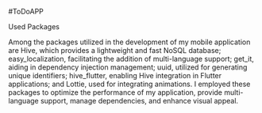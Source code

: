 #ToDoAPP

Used Packages

Among the packages utilized in the development of my mobile application are Hive, which provides a lightweight and fast NoSQL database; easy_localization, facilitating the addition of multi-language support; get_it, aiding in dependency injection management; uuid, utilized for generating unique identifiers; hive_flutter, enabling Hive integration in Flutter applications; and Lottie, used for integrating animations. I employed these packages to optimize the performance of my application, provide multi-language support, manage dependencies, and enhance visual appeal.

